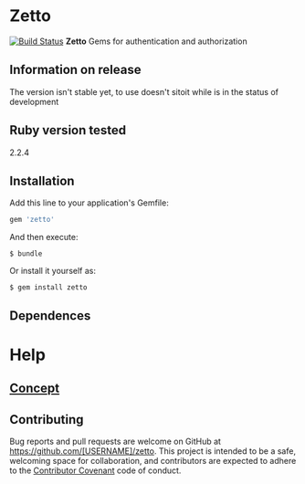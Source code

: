 # Zetto
[![Build Status](https://travis-ci.org/Rattt/zetto.svg?branch=develop)](https://travis-ci.org/Rattt/zetto) 
**Zetto** Gems for authentication and authorization

## Information on release

The version isn't stable yet, to use doesn't sitoit while is in the status of development

## Ruby version tested

2.2.4

## Installation

Add this line to your application's Gemfile:

```ruby
gem 'zetto'
```

And then execute:

    $ bundle

Or install it yourself as:

    $ gem install zetto

## Dependences

# Help

## [Concept](https://docs.google.com/document/d/1AGOqfECm_qLhpbPl75ssxHTLbZMRpd2-pYLfbDH67No)

## Contributing

Bug reports and pull requests are welcome on GitHub at https://github.com/[USERNAME]/zetto. This project is intended to be a safe,
welcoming space for collaboration, and contributors are expected to adhere to the [Contributor Covenant](http://contributor-covenant.org) code of conduct.

